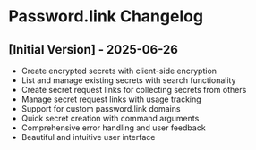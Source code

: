 # Password.link Changelog

## [Initial Version] - 2025-06-26

- Create encrypted secrets with client-side encryption
- List and manage existing secrets with search functionality
- Create secret request links for collecting secrets from others
- Manage secret request links with usage tracking
- Support for custom password.link domains
- Quick secret creation with command arguments
- Comprehensive error handling and user feedback
- Beautiful and intuitive user interface
